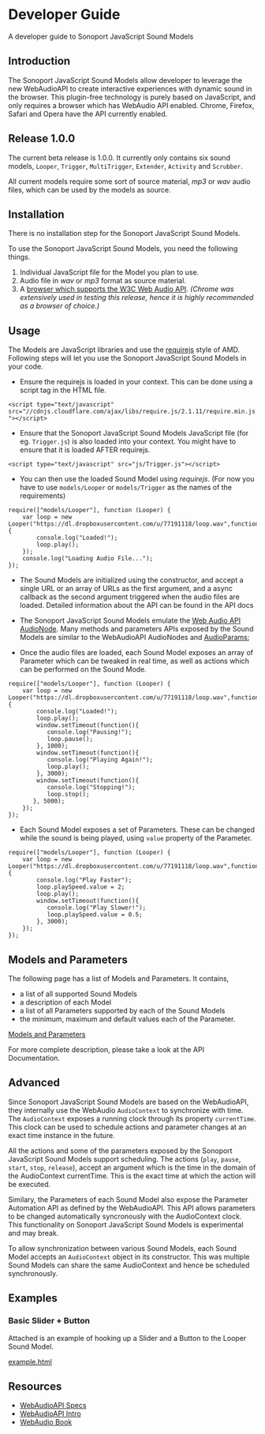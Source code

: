 # Developer Guide

A developer guide to Sonoport JavaScript Sound Models


## Introduction
The Sonoport JavaScript Sound Models allow developer to leverage the new WebAudioAPI to create interactive experiences with dynamic sound in the browser. This plugin-free technology is purely based on JavaScript, and only requires a browser which has WebAudio API enabled. Chrome, Firefox, Safari and Opera have the API currently enabled.

## Release 1.0.0
The current beta release is 1.0.0. It currently only contains six sound models, `Looper`, `Trigger`,  `MultiTrigger`, `Extender`, `Activity` and `Scrubber`.

All current models require some sort of source material, _mp3_ or _wav_ audio files, which can be used by the models as source.

## Installation
There is no installation step for the Sonoport JavaScript Sound Models.

To use the Sonoport JavaScript Sound Models, you need the following things.

1. Individual JavaScript file for the Model you plan to use.
2. Audio file in _wav_ or _mp3_ format as source material.
3. A [browser which supports the W3C Web Audio API](http://caniuse.com/#feat=audio-api). _(Chrome was extensively used in testing this release, hence it is highly recommended as a browser of choice.)_


## Usage
The Models are JavaScript libraries and use the [requirejs](http://requirejs.org/) style of AMD. Following steps will let you use the  Sonoport JavaScript Sound Models in your code.

- Ensure the requirejs is loaded in your context. This can be done using a script tag in the HTML file.

`<script type="text/javascript" src="//cdnjs.cloudflare.com/ajax/libs/require.js/2.1.11/require.min.js"></script>`

- Ensure that the Sonoport JavaScript Sound Models JavaScript file (for eg. `Trigger.js`) is also loaded into your context. You might have to ensure that it is loaded AFTER requirejs.

`<script type="text/javascript" src="js/Trigger.js"></script>`

- You can then use the loaded Sound Model using _requirejs_. (For now you have to use `models/Looper` or `models/Trigger` as the names of the requirements)

```
require(["models/Looper"], function (Looper) {
    var loop = new Looper("https://dl.dropboxusercontent.com/u/77191118/loop.wav",function(){
        console.log("Loaded!");
        loop.play();
    });
    console.log("Loading Audio File...");
});
```

- The Sound Models are initialized using the constructor, and accept a single URL or an array of URLs as the first argument, and a async callback as the second argument triggered when the audio files are loaded. Detailed information about the API can be found in the API docs

- The Sonoport JavaScript Sound Models emulate the [Web Audio API AudioNode](http://webaudio.github.io/web-audio-api/#idl-def-AudioNode). Many methods and parameters APIs exposed by the Sound Models are similar to the WebAudioAPI AudioNodes and [AudioParams](http://webaudio.github.io/web-audio-api/#the-audioparam-interface);

- Once the audio files are loaded, each Sound Model exposes an array of Parameter which can be tweaked in real time, as well as actions which can be performed on the Sound Mode.

```
require(["models/Looper"], function (Looper) {
    var loop = new Looper("https://dl.dropboxusercontent.com/u/77191118/loop.wav",function(){
        console.log("Loaded!");
        loop.play();
        window.setTimeout(function(){
           console.log("Pausing!");
           loop.pause();
        }, 1000);
        window.setTimeout(function(){
           console.log("Playing Again!");
           loop.play();
        }, 3000);
        window.setTimeout(function(){
           console.log("Stopping!");
           loop.stop();
       }, 5000);
    });
});
```

- Each Sound Model exposes a set of Parameters. These can be changed while the sound is being played, using `value` property of the Parameter.

```
require(["models/Looper"], function (Looper) {
    var loop = new Looper("https://dl.dropboxusercontent.com/u/77191118/loop.wav",function(){
        console.log("Play Faster");
        loop.playSpeed.value = 2;
        loop.play();
        window.setTimeout(function(){
           console.log("Play Slower!");
           loop.playSpeed.value = 0.5;
        }, 3000);
    });
});
```

## Models and Parameters

The following page has a list of Models and Parameters. It contains,

- a list of all supported Sound Models
- a description of each Model
- a list of all Parameters supported by each of the Sound Models
- the minimum, maximum and default values each of the Parameter.

[Models and Parameters](modelsjs.html)

For more complete description, please take a look at the API Documentation.

## Advanced

Since Sonoport JavaScript Sound Models are based on the WebAudioAPI, they internally use the WebAudio `AudioContext` to synchronize with time. The `AudioContext` exposes a running clock through its property `currentTime`. This clock can be used to schedule actions and parameter changes at an exact time instance in the future.

All the actions and some of the parameters exposed by the Sonoport JavaScript Sound Models support scheduling. The actions (`play`, `pause`, `start`, `stop`, `release`), accept an argument which is the time in the domain of the AudioContext currentTime. This is the exact time at which the action will be executed.

Similary, the Parameters of each Sound Model also expose the Parameter Automation API as defined by the WebAudioAPI. This API allows parameters to be changed automatically syncronously with the AudioContext clock. This functionality on Sonoport JavaScript Sound Models is experimental and may break.

To allow synchronization between various Sound Models, each Sound Model accepts an `AudioContext` object in its constructor. This was multiple Sound Models can share the same AudioContext and hence be scheduled synchronously.

## Examples

### Basic Slider + Button

Attached is an example of hooking up a Slider and a Button to the Looper Sound Model.

[example.html](example.html)

## Resources
- [WebAudioAPI Specs](http://webaudio.github.io/web-audio-api/)
- [WebAudioAPI Intro](http://www.html5rocks.com/en/tutorials/webaudio/intro/)
- [WebAudio Book](http://chimera.labs.oreilly.com/books/1234000001552)
